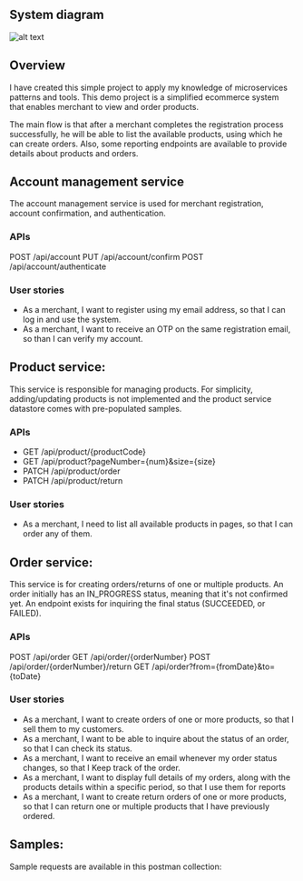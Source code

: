 ## System diagram
![alt text](https://user-images.githubusercontent.com/134405503/240320992-97258705-04f7-452c-ac94-8a428aba329c.png)

## Overview
I have created this simple project to apply my knowledge of microservices patterns and tools. This demo project is a 
simplified ecommerce system that enables merchant to view and order products. 

The main flow is that after a merchant completes the registration process successfully, he will be able to list the 
available products, using which he can create orders. Also, some reporting endpoints are available to provide details
about products and orders.

## Account management service
The account management service is used for merchant registration, account confirmation, and authentication. 

### APIs
POST /api/account
PUT  /api/account/confirm
POST /api/account/authenticate

### User stories
* As a merchant, I want to register using my email address, so that I can log in and use the system.
* As a merchant, I want to receive an OTP on the same registration email, so than I can verify my account.

## Product service:
This service is responsible for managing products. For simplicity, adding/updating products is not implemented and the 
product service datastore comes with pre-populated samples.

### APIs
* GET   /api/product/{productCode}
* GET   /api/product?pageNumber={num}&size={size}
* PATCH /api/product/order
* PATCH /api/product/return

### User stories
* As a merchant, I need to list all available products in pages, so that I can order any of them.

## Order service:
This service is for creating orders/returns of one or multiple products. An order initially has an IN_PROGRESS status,
meaning that it's not confirmed yet. An endpoint exists for inquiring the final status (SUCCEEDED, or FAILED). 

### APIs
POST /api/order
GET  /api/order/{orderNumber}
POST /api/order/{orderNumber}/return
GET  /api/order?from={fromDate}&to={toDate}

### User stories
* As a merchant, I want to create orders of one or more products, so that I sell them to my customers.
* As a merchant, I want to be able to inquire about the status of an order, so that I can check its status.
* As a merchant, I want to receive an email whenever my order status changes, so that I Keep track of the order.
* As a merchant, I want to display full details of my orders, along with the products details within a specific period, 
so that I use them for reports
* As a merchant, I want to create return orders of one or more products, so that I can return one or multiple products 
that I have previously ordered.

## Samples:
Sample requests are available in this postman collection: 